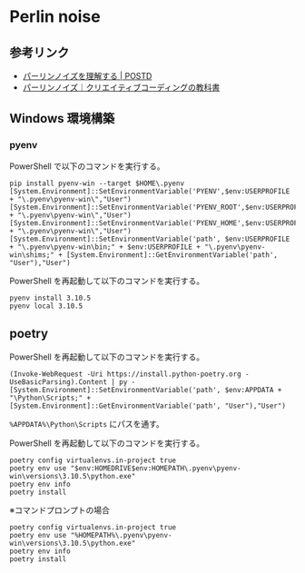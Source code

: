 # Perlin noise

## 参考リンク
- [パーリンノイズを理解する | POSTD](https://postd.cc/understanding-perlin-noise/)
- [パーリンノイズ｜クリエイティブコーディングの教科書](https://zenn.dev/baroqueengine/books/a19140f2d9fc1a/viewer/95c334)


## Windows 環境構築
### pyenv
PowerShell で以下のコマンドを実行する。

```
pip install pyenv-win --target $HOME\.pyenv
[System.Environment]::SetEnvironmentVariable('PYENV',$env:USERPROFILE + "\.pyenv\pyenv-win\","User")
[System.Environment]::SetEnvironmentVariable('PYENV_ROOT',$env:USERPROFILE + "\.pyenv\pyenv-win\","User")
[System.Environment]::SetEnvironmentVariable('PYENV_HOME',$env:USERPROFILE + "\.pyenv\pyenv-win\","User")
[System.Environment]::SetEnvironmentVariable('path', $env:USERPROFILE + "\.pyenv\pyenv-win\bin;" + $env:USERPROFILE + "\.pyenv\pyenv-win\shims;" + [System.Environment]::GetEnvironmentVariable('path', "User"),"User")
```

PowerShell を再起動して以下のコマンドを実行する。

```
pyenv install 3.10.5
pyenv local 3.10.5
```

## poetry
PowerShell を再起動して以下のコマンドを実行する。

```
(Invoke-WebRequest -Uri https://install.python-poetry.org -UseBasicParsing).Content | py -
[System.Environment]::SetEnvironmentVariable('path', $env:APPDATA + "\Python\Scripts;" + [System.Environment]::GetEnvironmentVariable('path', "User"),"User")
```

`%APPDATA%\Python\Scripts` にパスを通す。

PowerShell を再起動して以下のコマンドを実行する。

```
poetry config virtualenvs.in-project true
poetry env use "$env:HOMEDRIVE$env:HOMEPATH\.pyenv\pyenv-win\versions\3.10.5\python.exe"
poetry env info
poetry install
```

※コマンドプロンプトの場合

```
poetry config virtualenvs.in-project true
poetry env use "%HOMEPATH%\.pyenv\pyenv-win\versions\3.10.5\python.exe"
poetry env info
poetry install
```
